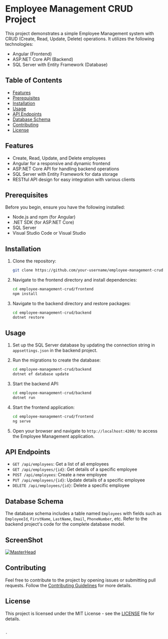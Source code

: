# Employee Management CRUD Project

This project demonstrates a simple Employee Management system with CRUD (Create, Read, Update, Delete) operations. It utilizes the following technologies:

- Angular (Frontend)
- ASP.NET Core API (Backend)
- SQL Server with Entity Framework (Database)
  
## Table of Contents

- [Features](#features)
- [Prerequisites](#prerequisites)
- [Installation](#installation)
- [Usage](#usage)
- [API Endpoints](#api-endpoints)
- [Database Schema](#database-schema)
- [Contributing](#contributing)
- [License](#license)

## Features

- Create, Read, Update, and Delete employees
- Angular for a responsive and dynamic frontend
- ASP.NET Core API for handling backend operations
- SQL Server with Entity Framework for data storage
- RESTful API design for easy integration with various clients

## Prerequisites

Before you begin, ensure you have the following installed:

- Node.js and npm (for Angular)
- .NET SDK (for ASP.NET Core)
- SQL Server
- Visual Studio Code or Visual Studio

## Installation

1. Clone the repository:

   ```bash
   git clone https://github.com/your-username/employee-management-crud.git
   ```

2. Navigate to the frontend directory and install dependencies:

   ```bash
   cd employee-management-crud/frontend
   npm install
   ```

3. Navigate to the backend directory and restore packages:

   ```bash
   cd employee-management-crud/backend
   dotnet restore
   ```

## Usage

1. Set up the SQL Server database by updating the connection string in `appsettings.json` in the backend project.

2. Run the migrations to create the database:

   ```bash
   cd employee-management-crud/backend
   dotnet ef database update
   ```

3. Start the backend API:

   ```bash
   cd employee-management-crud/backend
   dotnet run
   ```

4. Start the frontend application:

   ```bash
   cd employee-management-crud/frontend
   ng serve
   ```

5. Open your browser and navigate to `http://localhost:4200/` to access the Employee Management application.

## API Endpoints

- `GET /api/employees`: Get a list of all employees
- `GET /api/employees/{id}`: Get details of a specific employee
- `POST /api/employees`: Create a new employee
- `PUT /api/employees/{id}`: Update details of a specific employee
- `DELETE /api/employees/{id}`: Delete a specific employee

## Database Schema

The database schema includes a table named `Employees` with fields such as `EmployeeId`, `FirstName`, `LastName`, `Email`, `PhoneNumber`, etc. Refer to the backend project's code for the complete database model.

## ScreenShot
[![MasterHead](https://akshay-kumar93.web.app/img/portfolio/CRUD.png
)](https://akshay-kumar93.web.app/)
## Contributing

Feel free to contribute to the project by opening issues or submitting pull requests. Follow the [Contributing Guidelines](CONTRIBUTING.md) for more details.

## License

This project is licensed under the MIT License - see the [LICENSE](LICENSE) file for details.
```

.

